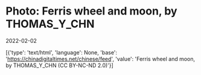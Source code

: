 # Photo: Ferris wheel and moon, by THOMAS_Y_CHN

2022-02-02

[{'type': 'text/html', 'language': None, 'base': 'https://chinadigitaltimes.net/chinese/feed', 'value': 'Ferris wheel and moon, by THOMAS_Y_CHN (CC BY-NC-ND 2.0)'}]